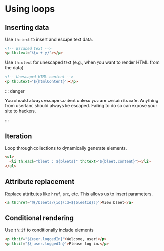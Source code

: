 # Using loops

<Vimeo id="1015232378" />

## Inserting data

Use `th:text` to insert and escape text data.

```html
<!-- Escaped text -->
<p th:text="${x + y}"></p>
```

Use `th:utext` for unescaped text (e.g., when you want to render HTML from the
data)

```html
<!-- Unescaped HTML content -->
<p th:utext="${htmlContent}"></p>
```

::: danger

You should always escape content unless you are certain its safe. Anything from
userland should always be escaped. Failing to do so can expose your site to
hackers.

:::

## Iteration

Loop through collections to dynamically generate elements.

```html
<ul>
  <li th:each="bleet : ${bleets}" th:text="${bleet.content}"></li>
</ul>
```

## Attribute replacement

<Vimeo id="1015232333" />

Replace attributes like `href`, `src`, etc. This allows us to insert parameters.

```html
<a th:href="@{/bleets/{id}(id=${bleetId})}">View bleet</a>
```

## Conditional rendering

<Vimeo id="1015258140" />

Use `th:if` to conditionally include elements

```html
<p th:if="${user.loggedIn}">Welcome, user!</p>
<p th:if="${!user.loggedIn}">Please log in.</p>
```

